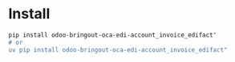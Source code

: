 # Install

```bash
pip install odoo-bringout-oca-edi-account_invoice_edifact"
# or
uv pip install odoo-bringout-oca-edi-account_invoice_edifact"
```
